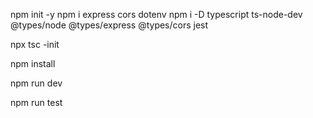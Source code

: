 npm init -y
npm i express cors dotenv
npm i -D typescript ts-node-dev @types/node @types/express @types/cors jest

npx tsc -init

npm install

npm run dev

npm run test



